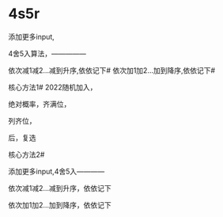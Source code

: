 # 4s5r

添加更多input,

4舍5入算法，—————


依次减1减2…减到升序,依依记下#
依次加1加2…加到降序,依依记下#

核心方法1#  2022随机加入，

绝对概率，齐满位，

列齐位，

后，复选


核心方法2#

添加更多input,4舍5入————


依次减1减2…减到升序，依依记下


依次加1加2…加到降序，依依记下




